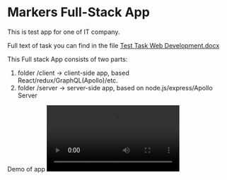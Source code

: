 # Markers Full-Stack App

This is test app for one of IT company.

Full text of task you can find in the file
[Test Task Web Development.docx](https://github.com/n0ne/markers/blob/master/Test%20Task%20Web%20Development.docx)

This Full stack App consists of two parts:

1.  folder /client -> client-side app, based React/redux/GraphQL(Apollo)/etc.
2.  folder /server -> server-side app, based on node.js/express/Apollo Server

Demo of app
![demo.mp4](https://github.com/n0ne/markers/blob/master/demo.mp4)
